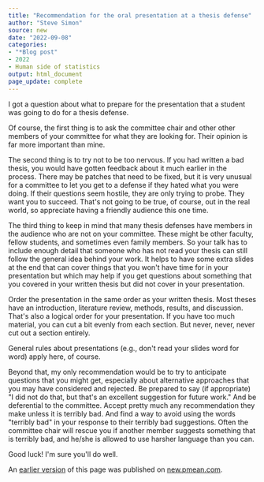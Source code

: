 ```yaml
---
title: "Recommendation for the oral presentation at a thesis defense"
author: "Steve Simon"
source: new
date: "2022-09-08"
categories: 
- "*Blog post"
- 2022
- Human side of statistics
output: html_document
page_update: complete
---
```


I got a question about what to prepare for the presentation that a student was going to do for a thesis defense.

<!--more-->

Of course, the first thing is to ask the committee chair and other other members of your committee for what they are looking for.  Their opinion is far more important than mine.

The second thing is to try not to be too nervous. If you had written a bad thesis, you would have gotten feedback about it much earlier in the process. There may be patches that need to be fixed, but it is very unusual for a committee to let you get to a defense if they hated what you were doing. If their questions seem hostile, they are only trying to probe. They want you to succeed. That's not going to be true, of course, out in the real world, so appreciate having a friendly audience this one time.

The third thing to keep in mind that many thesis defenses have members in the audience who are not on your committee. These might be other faculty, fellow students, and sometimes even family members. So your talk has to include enough detail that someone who has not read your thesis can still follow the general idea behind your work. It helps to have some extra slides at the end that can cover things that you won't have time for in your presentation but which may help if you get questions about something that you covered in your written thesis but did not cover in your presentation.

Order the presentation in the same order as your written thesis. Most theses have an introduction, literature review, methods, results, and discussion. That's also a logical order for your presentation. If you have too much material, you can cut a bit evenly from each section. But never, never, never cut out a section entirely.

General rules about presentations (e.g., don't read your slides word for word) apply here, of course.

Beyond that, my only recommendation would be to try to anticipate questions that you might get, especially about alternative approaches that you may have considered and rejected. Be prepared to say (if appropriate)  "I did not do that, but that's an excellent suggestion for future work." And be deferential to the committee. Accept pretty much any recommendation they make unless it is terribly bad. And find a way to avoid using the words "terribly bad" in your response to their terribly bad suggestions. Often the committee chair will rescue you if another member suggests something that is terribly bad, and he/she is allowed to use harsher language than you can.

Good luck! I'm sure you'll do well.

An [earlier version][sim2] of this page was published on [new.pmean.com][sim1].

[sim1]: http://new.pmean.com
[sim2]: http://new.pmean.com/thesis-defense/
